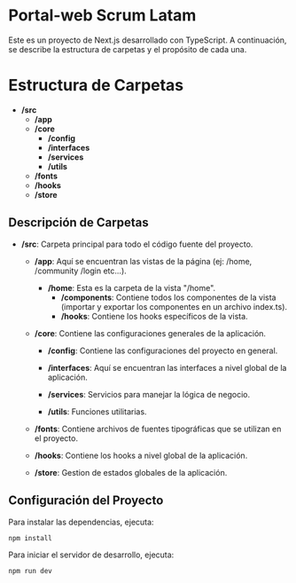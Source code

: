 # Portal-web Scrum Latam

Este es un proyecto de Next.js desarrollado con TypeScript. A continuación, se describe la estructura de carpetas y el propósito de cada una.

# Estructura de Carpetas

- **/src**
  - **/app**
  - **/core**
    - **/config**
    - **/interfaces**
    - **/services**
    - **/utils**
  - **/fonts**
  - **/hooks**
  - **/store**

## Descripción de Carpetas

- **/src**: Carpeta principal para todo el código fuente del proyecto.

  - **/app**: Aquí se encuentran las vistas de la página (ej: /home, /community /login etc...).
    - **/home**: Esta es la carpeta de la vista "/home".
      - **/components**: Contiene todos los componentes de la vista (importar y exportar los componentes en un archivo index.ts).
      - **/hooks**: Contiene los hooks específicos de la vista.
  - **/core**: Contiene las configuraciones generales de la aplicación.

    - **/config**: Contiene las configuraciones del proyecto en general.

    - **/interfaces**: Aquí se encuentran las interfaces a nivel global de la aplicación.

    - **/services**: Servicios para manejar la lógica de negocio.

    - **/utils**: Funciones utilitarias.

  - **/fonts**: Contiene archivos de fuentes tipográficas que se utilizan en el proyecto.

  - **/hooks**: Contiene los hooks a nivel global de la aplicación.

  - **/store**: Gestion de estados globales de la aplicación.

## Configuración del Proyecto

Para instalar las dependencias, ejecuta:

```bash
npm install
```

Para iniciar el servidor de desarrollo, ejecuta:

```bash
npm run dev
```

